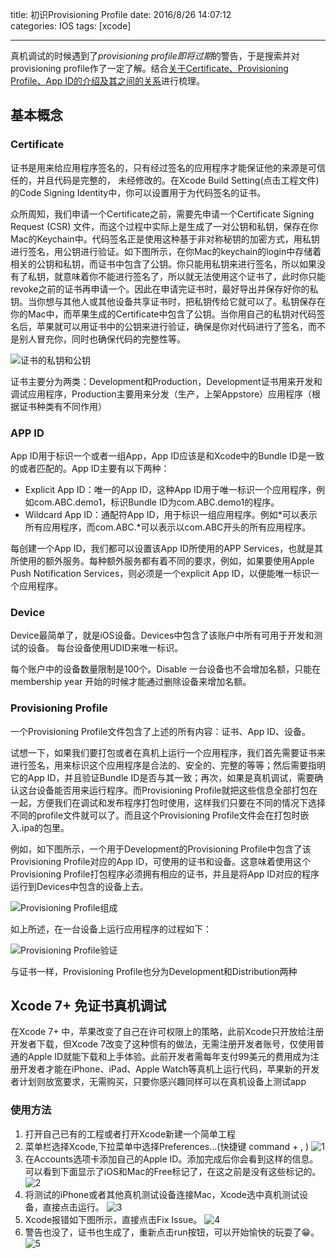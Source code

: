 title: 初识Provisioning Profile
date: 2016/8/26 14:07:12  
categories: IOS
tags: [xcode]

---

真机调试的时候遇到了*provisioning profile即将过期*的警告，于是搜索并对provisioning profile作了一定了解。结合[关于Certificate、Provisioning Profile、App ID的介绍及其之间的关系](http://www.cnblogs.com/cywin888/p/3263027.html)进行梳理。

<!--more-->

## 基本概念
### Certificate
证书是用来给应用程序签名的，只有经过签名的应用程序才能保证他的来源是可信任的，并且代码是完整的， 未经修改的。在Xcode Build Setting(点击工程文件)的Code Signing Identity中，你可以设置用于为代码签名的证书。

众所周知，我们申请一个Certificate之前，需要先申请一个Certificate Signing Request (CSR) 文件，而这个过程中实际上是生成了一对公钥和私钥，保存在你Mac的Keychain中。代码签名正是使用这种基于非对称秘钥的加密方式，用私钥进行签名，用公钥进行验证。如下图所示，在你Mac的keychain的login中存储着相关的公钥和私钥，而证书中包含了公钥。你只能用私钥来进行签名，所以如果没有了私钥，就意味着你不能进行签名了，所以就无法使用这个证书了，此时你只能revoke之前的证书再申请一个。因此在申请完证书时，最好导出并保存好你的私钥。当你想与其他人或其他设备共享证书时，把私钥传给它就可以了。私钥保存在你的Mac中，而苹果生成的Certificate中包含了公钥。当你用自己的私钥对代码签名后，苹果就可以用证书中的公钥来进行验证，确保是你对代码进行了签名，而不是别人冒充你，同时也确保代码的完整性等。 

![证书的私钥和公钥](https://github.com/zhang759740844/MyImgs/blob/master/MyBlog/profile_certificate.png?raw=true)

证书主要分为两类：Development和Production，Development证书用来开发和调试应用程序，Production主要用来分发（生产，上架Appstore）应用程序（根据证书种类有不同作用）

### APP ID
App ID用于标识一个或者一组App，App ID应该是和Xcode中的Bundle ID是一致的或者匹配的。App ID主要有以下两种：
- Explicit App ID：唯一的App ID，这种App ID用于唯一标识一个应用程序，例如com.ABC.demo1，标识Bundle ID为com.ABC.demo1的程序。
- Wildcard App ID：通配符App ID，用于标识一组应用程序。例如\*可以表示所有应用程序，而com.ABC.*可以表示以com.ABC开头的所有应用程序。

每创建一个App ID，我们都可以设置该App ID所使用的APP Services，也就是其所使用的额外服务。每种额外服务都有着不同的要求，例如，如果要使用Apple Push Notification Services，则必须是一个explicit App ID，以便能唯一标识一个应用程序。

### Device
Device最简单了，就是iOS设备。Devices中包含了该账户中所有可用于开发和测试的设备。 每台设备使用UDID来唯一标识。

每个账户中的设备数量限制是100个。Disable 一台设备也不会增加名额，只能在membership year 开始的时候才能通过删除设备来增加名额。

### Provisioning Profile
一个Provisioning Profile文件包含了上述的所有内容：证书、App ID、设备。

试想一下，如果我们要打包或者在真机上运行一个应用程序，我们首先需要证书来进行签名，用来标识这个应用程序是合法的、安全的、完整的等等；然后需要指明它的App ID，并且验证Bundle ID是否与其一致；再次，如果是真机调试，需要确认这台设备能否用来运行程序。而Provisioning Profile就把这些信息全部打包在一起，方便我们在调试和发布程序打包时使用，这样我们只要在不同的情况下选择不同的profile文件就可以了。而且这个Provisioning Profile文件会在打包时嵌入.ipa的包里。

例如，如下图所示，一个用于Development的Provisioning Profile中包含了该Provisioning Profile对应的App ID，可使用的证书和设备。这意味着使用这个Provisioning Profile打包程序必须拥有相应的证书，并且是将App ID对应的程序运行到Devices中包含的设备上去。

![Provisioning Profile组成](https://github.com/zhang759740844/MyImgs/blob/master/MyBlog/Provisioning_Profile_consist.png?raw=true)

如上所述，在一台设备上运行应用程序的过程如下：

![Provisioning Profile验证](https://github.com/zhang759740844/MyImgs/blob/master/MyBlog/Provisioning_Profile_Confirm.png?raw=true)

与证书一样，Provisioning Profile也分为Development和Distribution两种

## Xcode 7+ 免证书真机调试
在Xcode 7+ 中，苹果改变了自己在许可权限上的策略，此前Xcode只开放给注册开发者下载，但Xcode 7改变了这种惯有的做法，无需注册开发者账号，仅使用普通的Apple ID就能下载和上手体验。此前开发者需每年支付99美元的费用成为注册开发者才能在iPhone、iPad、Apple Watch等真机上运行代码，苹果新的开发者计划则放宽要求，无需购买，只要你感兴趣同样可以在真机设备上测试app

### 使用方法
1. 打开自己已有的工程或者打开Xcode新建一个简单工程
2. 菜单栏选择Xcode,下拉菜单中选择Preferences...(快捷键 command + , )
	![1](https://github.com/zhang759740844/MyImgs/blob/master/MyBlog/NoCertificateDebug.png?raw=true)
3. 在Accounts选项卡添加自己的Apple ID。添加完成后你会看到这样的信息。可以看到下面显示了iOS和Mac的Free标记了，在这之前是没有这些标记的。
	![2](https://github.com/zhang759740844/MyImgs/blob/master/MyBlog/NoCertificateDebg2.png?raw=true)
4. 将测试的iPhone或者其他真机测试设备连接Mac，Xcode选中真机测试设备，直接点击运行。
	![3](https://github.com/zhang759740844/MyImgs/blob/master/MyBlog/NoCertificateDebg3.png?raw=true)
5. Xcode报错如下图所示，直接点击Fix Issue。
	![4](https://github.com/zhang759740844/MyImgs/blob/master/MyBlog/NoCertificateDebg4.png?raw=true)
6. 警告也没了，证书也生成了，重新点击run按钮，可以开始愉快的玩耍了😁。
	![5](https://github.com/zhang759740844/MyImgs/blob/master/MyBlog/NoCertificateDebg5.png?raw=true)



